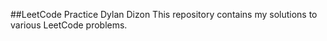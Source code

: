 ##LeetCode Practice Dylan Dizon
This repository contains my solutions to various LeetCode problems. 
